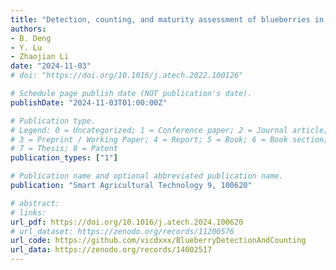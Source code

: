 ```yaml
---
title: "Detection, counting, and maturity assessment of blueberries in canopy images using YOLOv8 and YOLOv9"
authors: 
- B. Deng
- Y. Lu
- Zhaojian Li
date: "2024-11-03"
# doi: "https://doi.org/10.1016/j.atech.2022.100126"

# Schedule page publish date (NOT publication's date).
publishDate: "2024-11-03T01:00:00Z"

# Publication type.
# Legend: 0 = Uncategorized; 1 = Conference paper; 2 = Journal article;
# 3 = Preprint / Working Paper; 4 = Report; 5 = Book; 6 = Book section;
# 7 = Thesis; 8 = Patent
publication_types: ["1"]

# Publication name and optional abbreviated publication name.
publication: "Smart Agricultural Technology 9, 100620"

# abstract: 
# links:
url_pdf: https://doi.org/10.1016/j.atech.2024.100620
# url_dataset: https://zenodo.org/records/11200576
url_code: https://github.com/vicdxxx/BlueberryDetectionAndCounting
url_data: https://zenodo.org/records/14002517
---
```

